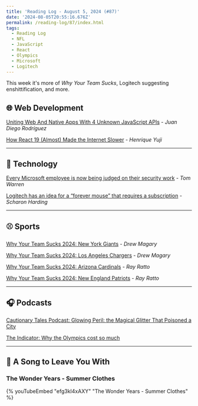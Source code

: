 ```yaml
---
title: 'Reading Log - August 5, 2024 (#87)'
date: '2024-08-05T20:55:16.676Z'
permalink: /reading-log/87/index.html
tags:
  - Reading Log
  - NFL
  - JavaScript
  - React
  - Olympics
  - Microsoft
  - Logitech
---
```


This week it's more of *Why Your Team Sucks*, Logitech suggesting enshittification, and more.
<!-- excerpt -->

## 🌐 Web Development

[Uniting Web And Native Apps With 4 Unknown JavaScript APIs](https://www.smashingmagazine.com/2024/06/uniting-web-native-apps-unknown-javascript-apis/) - *Juan Diego Rodríguez*

[How React 19 (Almost) Made the Internet Slower](https://blog.codeminer42.com/how-react-19-almost-made-the-internet-slower/) - *Henrique Yuji*

---

## 🔌 Technology

[Every Microsoft employee is now being judged on their security work](https://www.theverge.com/2024/8/5/24213774/microsoft-security-performance-reviews-employees-top-priority) - *Tom Warren*

[Logitech has an idea for a “forever mouse” that requires a subscription](https://arstechnica.com/gadgets/2024/07/logitech-has-an-idea-for-a-forever-mouse-thatrequires-a-subscription/) - *Scharon Harding*

---

## ⚾️ Sports

[Why Your Team Sucks 2024: New York Giants](https://defector.com/why-your-team-sucks-2024-new-york-giants) - *Drew Magary*

[Why Your Team Sucks 2024: Los Angeles Chargers](https://defector.com/why-your-team-sucks-2024-los-angeles-chargers) - *Drew Magary*

[Why Your Team Sucks 2024: Arizona Cardinals](https://defector.com/why-your-team-sucks-2024-arizona-cardinals) - *Ray Ratto*

[Why Your Team Sucks 2024: New England Patriots](https://defector.com/why-your-team-sucks-2024-new-england-patriots) - *Ray Ratto*

---

## 🎧 Podcasts

[Cautionary Tales Podcast: Glowing Peril: the Magical Glitter That Poisoned a City](https://timharford.com/2023/11/cautionary-tales-the-lethal-fallout-of-a-stolen-treasure/)

[The Indicator: Why the Olympics cost so much](https://www.npr.org/2024/08/01/1197967951/paris-2024-olympics-hosting-costs)

---

## 🎵 A Song to Leave You With

<h3 class="music">The Wonder Years - Summer Clothes</h3>

{% youTubeEmbed "efg3kI4xAXY" "The Wonder Years - Summer Clothes" %}

